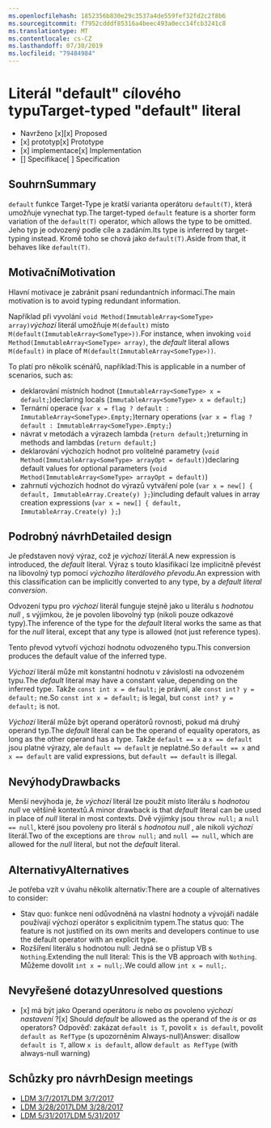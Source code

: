 ```yaml
---
ms.openlocfilehash: 1852356b830e29c3537a4de559fef32fd2c2f8b6
ms.sourcegitcommit: f7952cdddf85316a4beec493a0ecc14fcb3241c8
ms.translationtype: MT
ms.contentlocale: cs-CZ
ms.lasthandoff: 07/30/2019
ms.locfileid: "79484984"
---
```

# <a name="target-typed-default-literal"></a><span data-ttu-id="ea394-101">Literál "default" cílového typu</span><span class="sxs-lookup"><span data-stu-id="ea394-101">Target-typed "default" literal</span></span>

* <span data-ttu-id="ea394-102">Navrženo [x]</span><span class="sxs-lookup"><span data-stu-id="ea394-102">[x] Proposed</span></span>
* <span data-ttu-id="ea394-103">[x] prototyp</span><span class="sxs-lookup"><span data-stu-id="ea394-103">[x] Prototype</span></span>
* <span data-ttu-id="ea394-104">[x] implementace</span><span class="sxs-lookup"><span data-stu-id="ea394-104">[x] Implementation</span></span>
* <span data-ttu-id="ea394-105">[] Specifikace</span><span class="sxs-lookup"><span data-stu-id="ea394-105">[ ] Specification</span></span>

## <a name="summary"></a><span data-ttu-id="ea394-106">Souhrn</span><span class="sxs-lookup"><span data-stu-id="ea394-106">Summary</span></span>
[summary]: #summary

<span data-ttu-id="ea394-107">`default` funkce Target-Type je kratší varianta operátoru `default(T)`, která umožňuje vynechat typ.</span><span class="sxs-lookup"><span data-stu-id="ea394-107">The target-typed `default` feature is a shorter form variation of the `default(T)` operator, which allows the type to be omitted.</span></span> <span data-ttu-id="ea394-108">Jeho typ je odvozený podle cíle a zadáním.</span><span class="sxs-lookup"><span data-stu-id="ea394-108">Its type is inferred by target-typing instead.</span></span> <span data-ttu-id="ea394-109">Kromě toho se chová jako `default(T)`.</span><span class="sxs-lookup"><span data-stu-id="ea394-109">Aside from that, it behaves like `default(T)`.</span></span>

## <a name="motivation"></a><span data-ttu-id="ea394-110">Motivační</span><span class="sxs-lookup"><span data-stu-id="ea394-110">Motivation</span></span>
[motivation]: #motivation

<span data-ttu-id="ea394-111">Hlavní motivace je zabránit psaní redundantních informací.</span><span class="sxs-lookup"><span data-stu-id="ea394-111">The main motivation is to avoid typing redundant information.</span></span>

<span data-ttu-id="ea394-112">Například při vyvolání `void Method(ImmutableArray<SomeType> array)`*výchozí* literál umožňuje `M(default)` místo `M(default(ImmutableArray<SomeType>))`.</span><span class="sxs-lookup"><span data-stu-id="ea394-112">For instance, when invoking `void Method(ImmutableArray<SomeType> array)`, the *default* literal allows `M(default)` in place of `M(default(ImmutableArray<SomeType>))`.</span></span>

<span data-ttu-id="ea394-113">To platí pro několik scénářů, například:</span><span class="sxs-lookup"><span data-stu-id="ea394-113">This is applicable in a number of scenarios, such as:</span></span>

- <span data-ttu-id="ea394-114">deklarování místních hodnot (`ImmutableArray<SomeType> x = default;`)</span><span class="sxs-lookup"><span data-stu-id="ea394-114">declaring locals (`ImmutableArray<SomeType> x = default;`)</span></span>
- <span data-ttu-id="ea394-115">Ternární operace (`var x = flag ? default : ImmutableArray<SomeType>.Empty;`)</span><span class="sxs-lookup"><span data-stu-id="ea394-115">ternary operations (`var x = flag ? default : ImmutableArray<SomeType>.Empty;`)</span></span>
- <span data-ttu-id="ea394-116">návrat v metodách a výrazech lambda (`return default;`)</span><span class="sxs-lookup"><span data-stu-id="ea394-116">returning in methods and lambdas (`return default;`)</span></span>
- <span data-ttu-id="ea394-117">deklarování výchozích hodnot pro volitelné parametry (`void Method(ImmutableArray<SomeType> arrayOpt = default)`)</span><span class="sxs-lookup"><span data-stu-id="ea394-117">declaring default values for optional parameters (`void Method(ImmutableArray<SomeType> arrayOpt = default)`)</span></span>
- <span data-ttu-id="ea394-118">zahrnutí výchozích hodnot do výrazů vytváření pole (`var x = new[] { default, ImmutableArray.Create(y) };`)</span><span class="sxs-lookup"><span data-stu-id="ea394-118">including default values in array creation expressions (`var x = new[] { default, ImmutableArray.Create(y) };`)</span></span>


## <a name="detailed-design"></a><span data-ttu-id="ea394-119">Podrobný návrh</span><span class="sxs-lookup"><span data-stu-id="ea394-119">Detailed design</span></span>
[design]: #detailed-design

<span data-ttu-id="ea394-120">Je představen nový výraz, což je *výchozí* literál.</span><span class="sxs-lookup"><span data-stu-id="ea394-120">A new expression is introduced, the *default* literal.</span></span> <span data-ttu-id="ea394-121">Výraz s touto klasifikací lze implicitně převést na libovolný typ pomocí *výchozího literálového převodu*.</span><span class="sxs-lookup"><span data-stu-id="ea394-121">An expression with this classification can be implicitly converted to any type, by a *default literal conversion*.</span></span> 

<span data-ttu-id="ea394-122">Odvození typu pro *výchozí* literál funguje stejně jako u literálu s *hodnotou null* , s výjimkou, že je povolen libovolný typ (nikoli pouze odkazové typy).</span><span class="sxs-lookup"><span data-stu-id="ea394-122">The inference of the type for the *default* literal works the same as that for the *null* literal, except that any type is allowed (not just reference types).</span></span>

<span data-ttu-id="ea394-123">Tento převod vytvoří výchozí hodnotu odvozeného typu.</span><span class="sxs-lookup"><span data-stu-id="ea394-123">This conversion produces the default value of the inferred type.</span></span>

<span data-ttu-id="ea394-124">*Výchozí* literál může mít konstantní hodnotu v závislosti na odvozeném typu.</span><span class="sxs-lookup"><span data-stu-id="ea394-124">The *default* literal may have a constant value, depending on the inferred type.</span></span> <span data-ttu-id="ea394-125">Takže `const int x = default;` je právní, ale `const int? y = default;` ne.</span><span class="sxs-lookup"><span data-stu-id="ea394-125">So `const int x = default;` is legal, but `const int? y = default;` is not.</span></span>

<span data-ttu-id="ea394-126">*Výchozí* literál může být operand operátorů rovnosti, pokud má druhý operand typ.</span><span class="sxs-lookup"><span data-stu-id="ea394-126">The *default* literal can be the operand of equality operators, as long as the other operand has a type.</span></span> <span data-ttu-id="ea394-127">Takže `default == x` a `x == default` jsou platné výrazy, ale `default == default` je neplatné.</span><span class="sxs-lookup"><span data-stu-id="ea394-127">So `default == x` and `x == default` are valid expressions, but `default == default` is illegal.</span></span>

## <a name="drawbacks"></a><span data-ttu-id="ea394-128">Nevýhody</span><span class="sxs-lookup"><span data-stu-id="ea394-128">Drawbacks</span></span>
[drawbacks]: #drawbacks

<span data-ttu-id="ea394-129">Menší nevýhoda je, že *výchozí* literál lze použít místo literálu s *hodnotou null* ve většině kontextů.</span><span class="sxs-lookup"><span data-stu-id="ea394-129">A minor drawback is that *default* literal can be used in place of *null* literal in most contexts.</span></span> <span data-ttu-id="ea394-130">Dvě výjimky jsou `throw null;` a `null == null`, které jsou povoleny pro literál s *hodnotou null* , ale nikoli *výchozí* literál.</span><span class="sxs-lookup"><span data-stu-id="ea394-130">Two of the exceptions are `throw null;` and `null == null`, which are allowed for the *null* literal, but not the *default* literal.</span></span>

## <a name="alternatives"></a><span data-ttu-id="ea394-131">Alternativy</span><span class="sxs-lookup"><span data-stu-id="ea394-131">Alternatives</span></span>
[alternatives]: #alternatives

<span data-ttu-id="ea394-132">Je potřeba vzít v úvahu několik alternativ:</span><span class="sxs-lookup"><span data-stu-id="ea394-132">There are a couple of alternatives to consider:</span></span>

- <span data-ttu-id="ea394-133">Stav quo: funkce není odůvodněná na vlastní hodnoty a vývojáři nadále používají výchozí operátor s explicitním typem.</span><span class="sxs-lookup"><span data-stu-id="ea394-133">The status quo:  The feature is not justified on its own merits and developers continue to use the default operator with an explicit type.</span></span>
- <span data-ttu-id="ea394-134">Rozšíření literálu s hodnotou null: Jedná se o přístup VB s `Nothing`.</span><span class="sxs-lookup"><span data-stu-id="ea394-134">Extending the null literal: This is the VB approach with `Nothing`.</span></span> <span data-ttu-id="ea394-135">Můžeme dovolit `int x = null;`.</span><span class="sxs-lookup"><span data-stu-id="ea394-135">We could allow `int x = null;`.</span></span>

## <a name="unresolved-questions"></a><span data-ttu-id="ea394-136">Nevyřešené dotazy</span><span class="sxs-lookup"><span data-stu-id="ea394-136">Unresolved questions</span></span>
[unresolved]: #unresolved-questions

- <span data-ttu-id="ea394-137">[x] má být jako Operand operátoru *is* nebo *as* povoleno *výchozí nastavení* ?</span><span class="sxs-lookup"><span data-stu-id="ea394-137">[x] Should *default* be allowed as the operand of the *is* or *as* operators?</span></span> <span data-ttu-id="ea394-138">Odpověď: zakázat `default is T`, povolit `x is default`, povolit `default as RefType` (s upozorněním Always-null)</span><span class="sxs-lookup"><span data-stu-id="ea394-138">Answer:  disallow `default is T`, allow `x is default`, allow `default as RefType` (with always-null warning)</span></span>

## <a name="design-meetings"></a><span data-ttu-id="ea394-139">Schůzky pro návrh</span><span class="sxs-lookup"><span data-stu-id="ea394-139">Design meetings</span></span>

- [<span data-ttu-id="ea394-140">LDM 3/7/2017</span><span class="sxs-lookup"><span data-stu-id="ea394-140">LDM 3/7/2017</span></span>](https://github.com/dotnet/csharplang/blob/master/meetings/2017/LDM-2017-03-07.md)
- [<span data-ttu-id="ea394-141">LDM 3/28/2017</span><span class="sxs-lookup"><span data-stu-id="ea394-141">LDM 3/28/2017</span></span>](https://github.com/dotnet/csharplang/blob/master/meetings/2017/LDM-2017-03-28.md)
- [<span data-ttu-id="ea394-142">LDM 5/31/2017</span><span class="sxs-lookup"><span data-stu-id="ea394-142">LDM 5/31/2017</span></span>](https://github.com/dotnet/csharplang/blob/master/meetings/2017/LDM-2017-05-31.md#default-in-operators)
